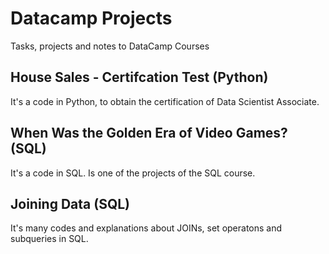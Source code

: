 # Datacamp Projects
Tasks, projects and notes to DataCamp Courses

## House Sales - Certifcation Test (Python)
It's a code in Python, to obtain the certification of Data Scientist Associate.

## When Was the Golden Era of Video Games? (SQL)
It's a code in SQL. Is one of the projects of the SQL course.

## Joining Data (SQL)
It's many codes and explanations about JOINs, set operatons and subqueries in SQL.
